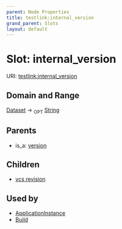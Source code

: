 ```yaml
---
parent: Node Properties
title: testlink:internal_version
grand_parent: Slots
layout: default
---
```


# Slot: internal_version




URI: [testlink:internal_version](https://w3id.org/testlink/vocab/internal_version)

## Domain and Range

[Dataset](Dataset.md) ->  <sub>OPT</sub> [String](types/String.md)

## Parents

 *  is_a: [version](version.md)

## Children

 *  [vcs revision](vcs_revision.md)

## Used by

 * [ApplicationInstance](ApplicationInstance.md)
 * [Build](Build.md)
